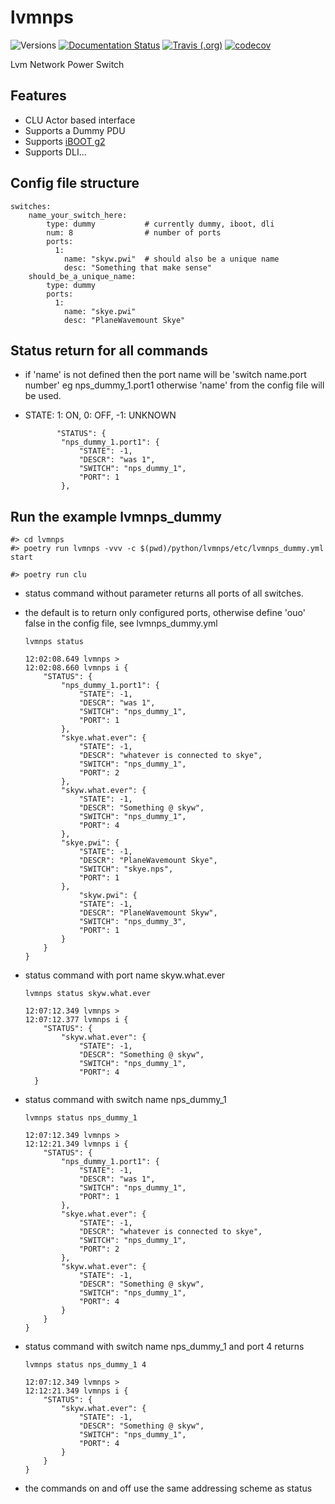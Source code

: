 # lvmnps

![Versions](https://img.shields.io/badge/python->3.7-blue)
[![Documentation Status](https://readthedocs.org/projects/sdss-lvmnps/badge/?version=latest)](https://sdss-lvmnps.readthedocs.io/en/latest/?badge=latest)
[![Travis (.org)](https://img.shields.io/travis/sdss/lvmnps)](https://travis-ci.org/sdss/lvmnps)
[![codecov](https://codecov.io/gh/sdss/lvmnps/branch/main/graph/badge.svg)](https://codecov.io/gh/sdss/lvmnps)


Lvm Network Power Switch

## Features

- CLU Actor based interface
- Supports a Dummy PDU
- Supports [iBOOT g2](https://dataprobe.com/iboot-g2/)
- Supports DLI...

## Config file structure

    switches:
        name_your_switch_here:
            type: dummy           # currently dummy, iboot, dli
            num: 8                # number of ports 
            ports: 
              1: 
                name: "skyw.pwi"  # should also be a unique name
                desc: "Something that make sense"
        should_be_a_unique_name:
            type: dummy
            ports:
              1:  
                name: "skye.pwi"
                desc: "PlaneWavemount Skye"

## Status return for all commands
* if 'name' is not defined then the port name will be 'switch name.port number' eg nps_dummy_1.port1 otherwise 'name' from the config file will be used.
* STATE: 1: ON, 0: OFF, -1: UNKNOWN

             "STATUS": {
              "nps_dummy_1.port1": {
                  "STATE": -1,
                  "DESCR": "was 1",
                  "SWITCH": "nps_dummy_1",
                  "PORT": 1
              },

## Run the example lvmnps_dummy
    #> cd lvmnps
    #> poetry run lvmnps -vvv -c $(pwd)/python/lvmnps/etc/lvmnps_dummy.yml start

    #> poetry run clu
* status command without parameter returns all ports of all switches.    
* the default is to return only configured ports, otherwise define 'ouo' false in the config file, see lvmnps_dummy.yml
    
      lvmnps status
      
      12:02:08.649 lvmnps > 
      12:02:08.660 lvmnps i {
          "STATUS": {
              "nps_dummy_1.port1": {
                  "STATE": -1,
                  "DESCR": "was 1",
                  "SWITCH": "nps_dummy_1",
                  "PORT": 1
              },
              "skye.what.ever": {
                  "STATE": -1,
                  "DESCR": "whatever is connected to skye",
                  "SWITCH": "nps_dummy_1",
                  "PORT": 2
              },
              "skyw.what.ever": {
                  "STATE": -1,
                  "DESCR": "Something @ skyw",
                  "SWITCH": "nps_dummy_1",
                  "PORT": 4
              },
              "skye.pwi": {
                  "STATE": -1,
                  "DESCR": "PlaneWavemount Skye",
                  "SWITCH": "skye.nps",
                  "PORT": 1
              },
                  "skyw.pwi": {
                  "STATE": -1,
                  "DESCR": "PlaneWavemount Skyw",
                  "SWITCH": "nps_dummy_3",
                  "PORT": 1
              }
          }
      }

* status command with port name skyw.what.ever

      lvmnps status skyw.what.ever
      
      12:07:12.349 lvmnps > 
      12:07:12.377 lvmnps i {
          "STATUS": {
              "skyw.what.ever": {
                  "STATE": -1,
                  "DESCR": "Something @ skyw",
                  "SWITCH": "nps_dummy_1",
                  "PORT": 4
        }

* status command with switch name nps_dummy_1

      lvmnps status nps_dummy_1
      
      12:07:12.349 lvmnps > 
      12:12:21.349 lvmnps i {
          "STATUS": {
              "nps_dummy_1.port1": {
                  "STATE": -1,
                  "DESCR": "was 1",
                  "SWITCH": "nps_dummy_1",
                  "PORT": 1
              },
              "skye.what.ever": {
                  "STATE": -1,
                  "DESCR": "whatever is connected to skye",
                  "SWITCH": "nps_dummy_1",
                  "PORT": 2
              },
              "skyw.what.ever": {
                  "STATE": -1,
                  "DESCR": "Something @ skyw",
                  "SWITCH": "nps_dummy_1",
                  "PORT": 4
              }
          }
      }
     
* status command with switch name nps_dummy_1 and port 4 returns

      lvmnps status nps_dummy_1 4
      
      12:07:12.349 lvmnps > 
      12:12:21.349 lvmnps i {
          "STATUS": {
              "skyw.what.ever": {
                  "STATE": -1,
                  "DESCR": "Something @ skyw",
                  "SWITCH": "nps_dummy_1",
                  "PORT": 4
              }
          }
      }
     

* the commands on and off use the same addressing scheme as status
